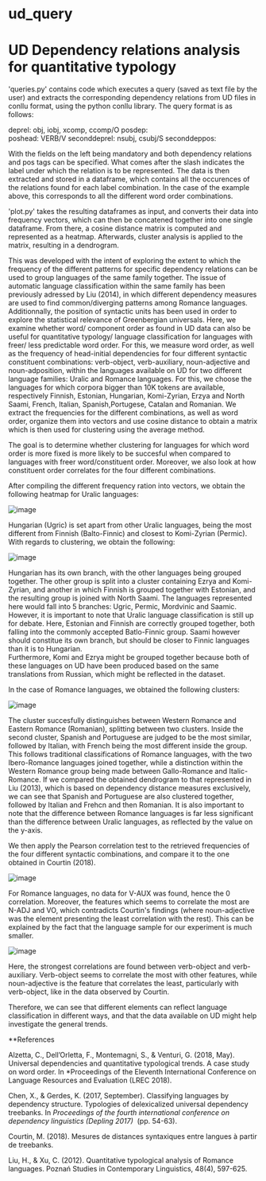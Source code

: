 # ud_query

# UD Dependency relations analysis for quantitative typology

'queries.py' contains code which executes a query (saved as text file by the user) and extracts the corresponding dependency relations from UD files in conllu format, using the python conllu library. 
The query format is as follows:

  deprel: obj, iobj, xcomp, ccomp/O
  posdep:   
  poshead: VERB/V
  seconddeprel: nsubj, csubj/S
  seconddeppos: 
  
With the fields on the left being mandatory and both dependency relations and pos tags can be specified. What comes after the slash indicates the label under which the relation is to be represented. 
The data is then extracted and stored in a dataframe, which contains all the occurences of the relations found for each label combination. In the case of the example above, this corresponds to all the different
word order combinations. 

'plot.py' takes the resulting dataframes as input, and converts their data into frequency vectors, which can then be concatened together into one single dataframe. From there, a cosine distance matrix is computed
and represented as a heatmap. Afterwards, cluster analysis is applied to the matrix, resulting in a dendrogram. 

This was developed with the intent of exploring the extent to which the frequency of the different patterns for specific dependency relations can be used to group languages of the same family together. The issue of automatic
language classification within the same family has been previously adressed by Liu (2014), in which different dependency measures are used to find common/diverging patterns among Romance languages. 
Additionnally, the position of syntactic units has been used in order to explore the statistical relevance of Greenbergian universals. Here, we examine whether word/ component order as found in UD data can
also be useful for quantitative typology/ language classification for languages with freer/ less predictable word order. For this, we measure word order, as well as the frequency of head-initial
dependencies for four different syntactic constituent combinations: verb-object, verb-auxiliary, noun-adjective and noun-adposition, within the languages available on UD for two different language
families: Uralic and Romance languages. For this, we choose the languages for which corpora bigger than 10K tokens are available, respectively Finnish, Estonian, Hungarian, Komi-Zyrian, Erzya and North Saami, French, Italian,
Spanish,Portugese, Catalan and Romanian. We extract the frequencies for the different combinations, as well as word order, organize them into vectors and use cosine distance to obtain a matrix which is then
used for clustering using the average method. 

The goal is to determine whether clustering for languages for which word order is more fixed is more likely to be succesful when compared to languages with freer word/constituent order. Moreover, we also look at how
constituent order correlates for the four different combinations. 

After compiling the different frequency ration into vectors, we obtain the following heatmap for Uralic languages:

![image](https://github.com/ilinkaa/ud_query/assets/92783469/d25bd6ce-bda6-4547-87d4-9bf8bd9980c8)



Hungarian (Ugric) is set apart from other Uralic languages, being the most different from Finnish (Balto-Finnic) and closest to Komi-Zyrian (Permic).
With regards to clustering, we obtain the following: 

![image](https://github.com/ilinkaa/ud_query/assets/92783469/7582b6a7-cdcc-4a37-9ae0-7a3c9b86c376)


Hungarian has its own branch, with the other languages being grouped together. The other group is split into a cluster containing Ezrya and Komi-Zyrian, and another in which Finnish is grouped together with Estonian, and the resulting group is joined with North Saami. The languages represented here would fall into 5 branches: Ugric, Permic, Mordvinic and Saamic. However, it is important to note that Uralic language 
classification is still up for debate. Here, Estonian and Finnish are correctly grouped together, both falling into the commonly accepted Batlo-Finnic group. Saami however should constitue its own branch, but should be closer to Finnic languages than it is to Hungarian.  
Furthermore, Komi and Ezrya might be grouped together because both of these languages on UD have been produced based on the same translations from Russian, which might be reflected in the dataset. 

In the case of Romance languages, we obtained the following clusters: 

![image](https://github.com/ilinkaa/ud_query/assets/92783469/a493a598-5a96-492b-bb43-1541ddbc45e8)

The cluster succesfully distinguishes between Western Romance and Eastern Romance (Romanian), splitting between two clusters. Inside the second cluster, Spanish and Portuguese are judged to be the most similar, followed by Italian,
with French being the most different inside the group. This follows traditional classifications of Romance languages, with the two Ibero-Romance languages joined together, while a distinction within the Western Romance group
being made between Gallo-Romance and Italic-Romance. If we compared the obtained dendrogram to that represented in Liu (2013), which is based on dependency distance measures exclusively, we can see that Spanish and Portuguese are also
clustered together, followed by Italian and Frehcn and then Romanian. 
It is also important to note that the difference between Romance languages is far less significant than the difference between Uralic languages, as reflected by the value on the y-axis. 

We then apply the Pearson correlation test to the retrieved frequencies of the four different syntactic combinations, and compare it to the one obtained in Courtin (2018). 

![image](https://github.com/ilinkaa/ud_query/assets/92783469/51a2fa68-1975-48af-ae7c-4e634028a792)


For Romance languages, no data for V-AUX was found, hence the 0 correlation. Moreover, the features which seems to correlate the most are N-ADJ and VO, which contradicts Courtin's findings (where noun-adjective was the element presenting the least correlation
with the rest). This can be explained by the fact that the language sample for our experiment is much smaller.

![image](https://github.com/ilinkaa/ud_query/assets/92783469/4e6df8e5-4644-4afa-9efe-79c7ad8379e0)

Here, the strongest correlations are found between verb-object and verb-auxiliary. Verb-object seems to correlate the most with other features, while noun-adjective is the feature that correlates the least, particularly with 
verb-object, like in the data observed by Courtin. 

Therefore, we can see that different elements can reflect language classification in different ways, and that the data available on UD might help investigate the general trends.

**References 

Alzetta, C., Dell’Orletta, F., Montemagni, S., & Venturi, G. (2018, May). Universal dependencies and quantitative typological trends. A case study on word order. In *Proceedings of the Eleventh International Conference on Language Resources and Evaluation (LREC 2018).


Chen, X., & Gerdes, K. (2017, September). Classifying languages by dependency structure. Typologies of delexicalized universal dependency treebanks. In *Proceedings of the fourth international conference on dependency linguistics (Depling 2017)*
 (pp. 54-63).

Courtin, M. (2018). Mesures de distances syntaxiques entre langues à partir de treebanks.

Liu, H., & Xu, C. (2012). Quantitative typological analysis of Romance languages. Poznań Studies in Contemporary Linguistics, 48(4), 597-625.





